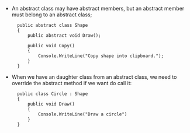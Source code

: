 - An abstract class may have abstract members, but an abstract member must belong to an abstract class;


        public abstract class Shape
        {
            public abstract void Draw();

            public void Copy()
            {
                Console.WriteLine("Copy shape into clipboard.");
            }
        }


- When we have an daughter class from an abstract class, we need to override the abstract method if we want do call it:


        public class Circle : Shape
        {
            public void Draw()
            {
                Console.WriteLine("Draw a circle")
            }
        }

